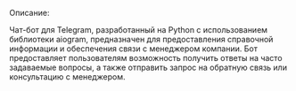 Описание:

Чат-бот для Telegram, разработанный на Python с использованием библиотеки aiogram, предназначен для предоставления справочной информации и обеспечения связи с менеджером компании. Бот предоставляет пользователям возможность получить ответы на часто задаваемые вопросы, а также отправить запрос на обратную связь или консультацию с менеджером.
